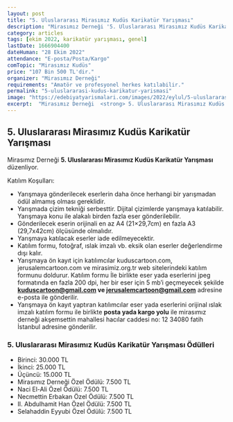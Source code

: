 ```yaml
---
layout: post
title: "5. Uluslararası Mirasımız Kudüs Karikatür Yarışması"
description: "Mirasımız Derneği '5. Uluslararası Mirasımız Kudüs Karikatür Yarışması' düzenliyor."
category: articles
tags: [ekim 2022, karikatür yarışması, genel]
lastDate: 1666904400
dateHuman: "28 Ekim 2022"
attendance: "E-posta/Posta/Kargo"
comTopic: "Mirasımız Kudüs"
price: "107 Bin 500 TL'dir."
organizer: "Mirasımız Derneği"
requirements: "Amatör ve profesyonel herkes katılabilir."
permalink: "5-uluslararasi-kudus-karikatur-yarismasi"
image: "https://edebiyatyarismalari.com/images/2022/eylul/5-uluslararasi-kudus-karikatur-yarismasi.jpg"
excerpt:  "Mirasımız Derneği  <strong> 5. Uluslararası Mirasımız Kudüs Karikatür Yarışması </strong> düzenliyor."
---
```


## 5. Uluslararası Mirasımız Kudüs Karikatür Yarışması
Mirasımız Derneği **5. Uluslararası Mirasımız Kudüs Karikatür Yarışması** düzenliyor.

Katılım Koşulları:
- Yarışmaya gönderilecek eserlerin daha önce herhangi bir yarışmadan ödül almamış olması gereklidir.
- Yarışmada çizim tekniği serbesttir. Dijital çizimlerde yarışmaya katılabilir. Yarışmaya konu ile alakalı birden fazla eser gönderilebilir.
- Gönderilecek eserin orijinali en az A4 (21×29,7cm) en fazla A3 (29,7x42cm) ölçüsünde olmalıdır.
- Yarışmaya katılacak eserler iade edilmeyecektir.
- Katılım formu, fotoğraf, ıslak imzalı vb. eksik olan eserler değerlendirme dışı kalır.
- Yarışmaya ön kayıt için katılımcılar kuduscartoon.com, jerusalemcartoon.com ve mirasimiz.org.tr web sitelerindeki katılım formunu doldurur. Katılım formu İle birlikte eser yada eserlerini jpeg formatında en fazla 200 dpi, her bir eser için 5 mb’i geçmeyecek şekilde **kuduscartoon@gmail.com ve jerusalemcartoon@gmail.com** adresine e-posta ile gönderilir.
- Yarışmaya ön kayıt yaptıran katılımcılar eser yada eserlerini orijinal ıslak imzalı katılım formu ile birlikte **posta yada kargo yolu** ile mirasımız derneği akşemsettin mahallesi hacılar caddesi no: 12 34080 fatih İstanbul adresine gönderilir.


### 5. Uluslararası Mirasımız Kudüs Karikatür Yarışması Ödülleri
- Birinci: 30.000 TL
- İkinci: 25.000 TL
- Üçüncü: 15.000 TL
- Mirasımız Derneği Özel Ödülü: 7.500 TL
- Naci El-Ali Özel Ödülü: 7.500 TL
- Necmettin Erbakan Özel Ödülü: 7.500 TL
- II. Abdulhamit Han Özel Ödülü: 7.500 TL
- Selahaddin Eyyubi Özel Ödülü: 7.500 TL